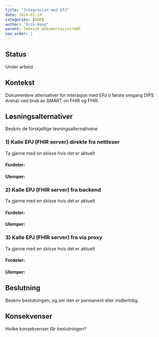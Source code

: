 ```yaml
---
title: "Integrasjon med EPJ"
date: 2024-01-19
categories: [ADR]
author: "Erik Haug"
parent: Teknisk dokumentasjon/ADR
nav_order: 1
---
```

## Status

Under arbeid

## Kontekst

Dokumentere alternativer for interasjon med EPJ (i første omgang DIPS Arena) ved bruk av SMART on FHIR og FHIR.

## Løsningsalternativer

Beskriv de forskjellige løsningsalternativene

### 1) Kalle EPJ (FHIR server) direkte fra nettleser

Ta gjerne med en skisse hvis det er aktuelt

#### Fordeler:

#### Ulemper:

### 2)  Kalle EPJ (FHIR server) fra backend

Ta gjerne med en skisse hvis det er aktuelt

#### Fordeler:

#### Ulemper:

### 3)  Kalle EPJ (FHIR server) fra via proxy

Ta gjerne med en skisse hvis det er aktuelt

#### Fordeler:

#### Ulemper:

## Beslutning

Beskriv beslutningen, og om den er permanent eller midlertidig.

## Konsekvenser

Hvilke konsekvenser får beslutningen?
